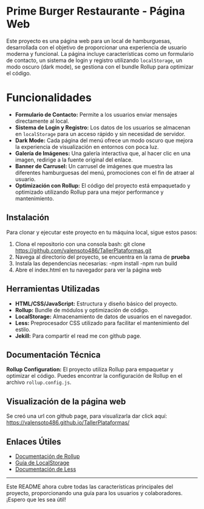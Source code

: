 ﻿# Prime Burger Restaurante - Página Web

Este proyecto es una página web para un local de hamburguesas, desarrollada con el objetivo de proporcionar una experiencia de usuario moderna y funcional. La página incluye características como un formulario de contacto, un sistema de login y registro utilizando `localStorage`, un modo oscuro (dark mode), se gestiona con el bundle Rollup para optimizar el código.


# Funcionalidades

- **Formulario de Contacto:** Permite a los usuarios enviar mensajes directamente al local. 
- **Sistema de Login y Registro:** Los datos de los usuarios se almacenan en `localStorage` para un acceso rápido y sin necesidad de servidor. 
- **Dark Mode:** Cada página del menú ofrece un modo oscuro que mejora la experiencia de visualización en entornos con poca luz. 
- **Galería de Imágenes:** Una galería interactiva que, al hacer clic en una imagen, redirige a la fuente original del enlace. 
-  **Banner de Carrusel:** Un carrusel de imágenes que muestra las diferentes hamburguesas del menú, promociones con el fin de atraer al usuario.
-  **Optimización con Rollup:** El código del proyecto está empaquetado y optimizado utilizando Rollup para una mejor performance y mantenimiento.

## Instalación

Para clonar y ejecutar este proyecto en tu máquina local, sigue estos pasos:
1. Clona el repositorio con una consola bash: git clone https://github.com/valensoto486/TallerPlataformas.git
2. Navega al directorio del proyecto, se encuentra en la rama de **prueba**
3. Instala las dependencias necesarias: 
-npm install
-npm run build
4. Abre el index.html en tu navegador para ver la página web

## Herramientas Utilizadas

-   **HTML/CSS/JavaScript:** Estructura y diseño básico del proyecto.
-   **Rollup:** Bundle de módulos y optimización de código.
-   **LocalStorage:** Almacenamiento de datos de usuarios en el navegador.
-   **Less:** Preprocesador CSS utilizado para facilitar el mantenimiento del estilo.
- **Jekill:** Para compartir el read me con github page.

## Documentación Técnica

**Rollup Configuration:** El proyecto utiliza Rollup para empaquetar y optimizar el código. Puedes encontrar la configuración de Rollup en el archivo `rollup.config.js`.

## Visualización de la página web

Se creó una url con github page, para visualizarla dar click aquí: https://valensoto486.github.io/TallerPlataformas/

## Enlaces Útiles
-   [Documentación de Rollup](https://rollupjs.org/)
-   [Guía de LocalStorage](https://developer.mozilla.org/es/docs/Web/API/Window/localStorage)
-   [Documentación de Less](http://lesscss.org/)

***
Este README ahora cubre todas las características principales del proyecto, proporcionando una guía para los usuarios y colaboradores. ¡Espero que les sea útil!
